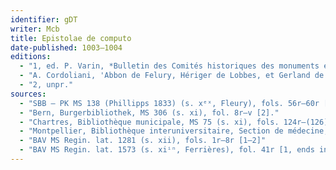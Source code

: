 ```yaml
---
identifier: gDT
writer: Mcb
title: Epistolae de computo
date-published: 1003–1004
editions:
  - "1, ed. P. Varin, *Bulletin des Comités historiques des monuments écrits de l'histoire de France* 1 (1849) 117–27"
  - "A. Cordoliani, 'Abbon de Felury, Hériger de Lobbes, et Gerland de Besançon sur l'ère de l'incarnation de Denys de petit', *Revue d'histoire ecclésiastique* 44 (1949) 463–87 (text, 476–80)."
  - "2, unpr."
sources:
  - "SBB – PK MS 138 (Phillipps 1833) (s. xᵉˣ, Fleury), fols. 56r–60r [1–2]."
  - "Bern, Burgerbibliothek, MS 306 (s. xi), fol. 8r–v [2]."
  - "Chartres, Bibliothèque municipale, MS 75 (s. xi), fols. 124r–(126) [1, printed by Varin; destroyed in 1944]."
  - "Montpellier, Bibliothèque interuniversitaire, Section de médecine, MS 48 (s. xi), fol. 19r–(??) [1–2]."
  - "BAV MS Regin. lat. 1281 (s. xii), fols. 1r–8r [1–2]"
  - "BAV MS Regin. lat. 1573 (s. xiⁱⁿ, Ferrières), fol. 41r [1, ends incomplete]."
---
```

